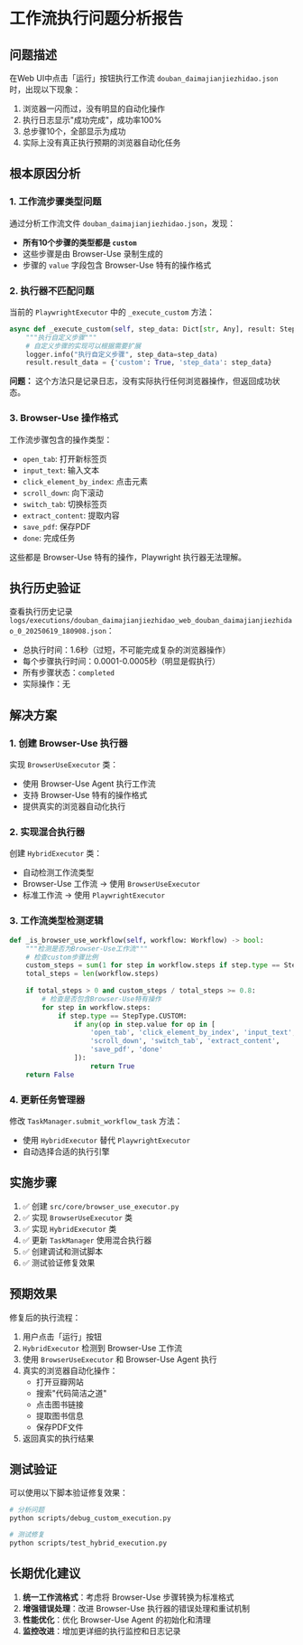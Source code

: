 # 工作流执行问题分析报告

## 问题描述

在Web UI中点击「运行」按钮执行工作流 `douban_daimajianjiezhidao.json` 时，出现以下现象：

1. 浏览器一闪而过，没有明显的自动化操作
2. 执行日志显示"成功完成"，成功率100%
3. 总步骤10个，全部显示为成功
4. 实际上没有真正执行预期的浏览器自动化任务

## 根本原因分析

### 1. 工作流步骤类型问题

通过分析工作流文件 `douban_daimajianjiezhidao.json`，发现：

- **所有10个步骤的类型都是 `custom`**
- 这些步骤是由 Browser-Use 录制生成的
- 步骤的 `value` 字段包含 Browser-Use 特有的操作格式

### 2. 执行器不匹配问题

当前的 `PlaywrightExecutor` 中的 `_execute_custom` 方法：

```python
async def _execute_custom(self, step_data: Dict[str, Any], result: StepResult) -> None:
    """执行自定义步骤"""
    # 自定义步骤的实现可以根据需要扩展
    logger.info("执行自定义步骤", step_data=step_data)
    result.result_data = {'custom': True, 'step_data': step_data}
```

**问题：** 这个方法只是记录日志，没有实际执行任何浏览器操作，但返回成功状态。

### 3. Browser-Use 操作格式

工作流步骤包含的操作类型：
- `open_tab`: 打开新标签页
- `input_text`: 输入文本
- `click_element_by_index`: 点击元素
- `scroll_down`: 向下滚动
- `switch_tab`: 切换标签页
- `extract_content`: 提取内容
- `save_pdf`: 保存PDF
- `done`: 完成任务

这些都是 Browser-Use 特有的操作，Playwright 执行器无法理解。

## 执行历史验证

查看执行历史记录 `logs/executions/douban_daimajianjiezhidao_web_douban_daimajianjiezhidao_0_20250619_180908.json`：

- 总执行时间：1.6秒（过短，不可能完成复杂的浏览器操作）
- 每个步骤执行时间：0.0001-0.0005秒（明显是假执行）
- 所有步骤状态：`completed`
- 实际操作：无

## 解决方案

### 1. 创建 Browser-Use 执行器

实现 `BrowserUseExecutor` 类：
- 使用 Browser-Use Agent 执行工作流
- 支持 Browser-Use 特有的操作格式
- 提供真实的浏览器自动化执行

### 2. 实现混合执行器

创建 `HybridExecutor` 类：
- 自动检测工作流类型
- Browser-Use 工作流 → 使用 `BrowserUseExecutor`
- 标准工作流 → 使用 `PlaywrightExecutor`

### 3. 工作流类型检测逻辑

```python
def _is_browser_use_workflow(self, workflow: Workflow) -> bool:
    """检测是否为Browser-Use工作流"""
    # 检查custom步骤比例
    custom_steps = sum(1 for step in workflow.steps if step.type == StepType.CUSTOM)
    total_steps = len(workflow.steps)
    
    if total_steps > 0 and custom_steps / total_steps >= 0.8:
        # 检查是否包含Browser-Use特有操作
        for step in workflow.steps:
            if step.type == StepType.CUSTOM:
                if any(op in step.value for op in [
                    'open_tab', 'click_element_by_index', 'input_text', 
                    'scroll_down', 'switch_tab', 'extract_content', 
                    'save_pdf', 'done'
                ]):
                    return True
    return False
```

### 4. 更新任务管理器

修改 `TaskManager.submit_workflow_task` 方法：
- 使用 `HybridExecutor` 替代 `PlaywrightExecutor`
- 自动选择合适的执行引擎

## 实施步骤

1. ✅ 创建 `src/core/browser_use_executor.py`
2. ✅ 实现 `BrowserUseExecutor` 类
3. ✅ 实现 `HybridExecutor` 类
4. ✅ 更新 `TaskManager` 使用混合执行器
5. ✅ 创建调试和测试脚本
6. ✅ 测试验证修复效果

## 预期效果

修复后的执行流程：

1. 用户点击「运行」按钮
2. `HybridExecutor` 检测到 Browser-Use 工作流
3. 使用 `BrowserUseExecutor` 和 Browser-Use Agent 执行
4. 真实的浏览器自动化操作：
   - 打开豆瓣网站
   - 搜索"代码简洁之道"
   - 点击图书链接
   - 提取图书信息
   - 保存PDF文件
5. 返回真实的执行结果

## 测试验证

可以使用以下脚本验证修复效果：

```bash
# 分析问题
python scripts/debug_custom_execution.py

# 测试修复
python scripts/test_hybrid_execution.py
```

## 长期优化建议

1. **统一工作流格式**：考虑将 Browser-Use 步骤转换为标准格式
2. **增强错误处理**：改进 Browser-Use 执行器的错误处理和重试机制
3. **性能优化**：优化 Browser-Use Agent 的初始化和清理
4. **监控改进**：增加更详细的执行监控和日志记录 